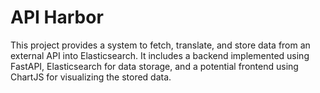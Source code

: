 # API Harbor

This project provides a system to fetch, translate, and store data from an external API into Elasticsearch. It includes a backend implemented using FastAPI, Elasticsearch for data storage, and a potential frontend using ChartJS for visualizing the stored data.
